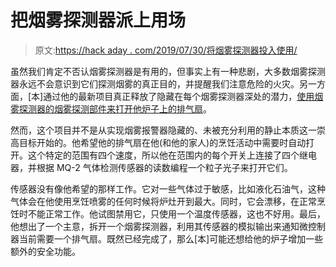 # 把烟雾探测器派上用场

> 原文:[https://hack aday . com/2019/07/30/将烟雾探测器投入使用/](https://hackaday.com/2019/07/30/put-a-smoke-detector-to-use/)

虽然我们肯定不否认烟雾探测器是有用的，但事实上有一种悲剧，大多数烟雾探测器永远不会意识到它们探测烟雾的真正目的，并提醒我们注意危险的火灾。另一方面，[本]通过他的最新项目真正释放了隐藏在每个烟雾探测器深处的潜力，[使用烟雾探测器的烟雾探测部件来打开他炉子上的排气扇](https://hackaday.io/project/166621-exhaust-fan-controller-for-range-hood)。

然而，这个项目并不是从实现烟雾报警器隐藏的、未被充分利用的静止本质这一崇高目标开始的。他希望他的排气扇在他(和他的家人)的烹饪活动中需要时自动打开。这个特定的范围有四个速度，所以他在范围内的每个开关上连接了四个继电器，并根据 MQ-2 气体检测传感器的读数编程一个粒子光子来打开它们。

传感器没有像他希望的那样工作。它对一些气体过于敏感，比如液化石油气，这种气体会在他使用烹饪喷雾的任何时候将炉灶开到最大。同时，它会漂移，在正常烹饪时不能正常工作。他试图禁用它，只使用一个温度传感器，这也不好用。最后，他想出了一个主意，拆开一个烟雾探测器，利用其传感器的模拟输出来通知微控制器当前需要一个排气扇。既然已经完成了，那么[本]可能还想给他的炉子增加一些额外的安全功能。